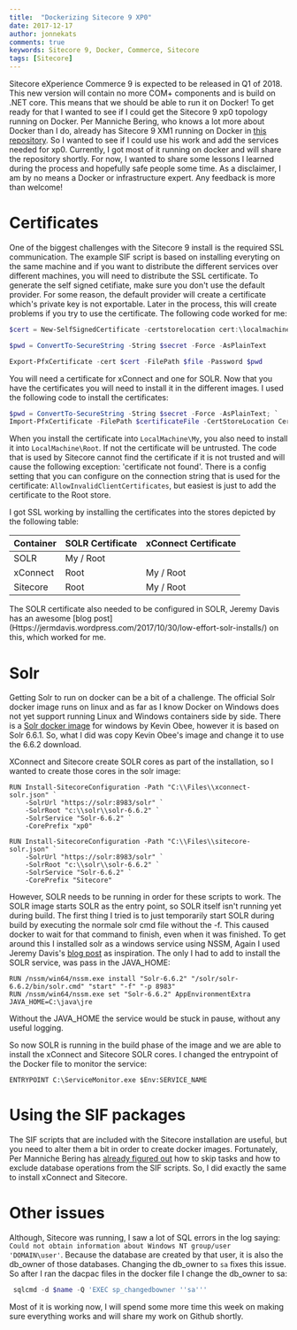 ```yaml
---
title:  "Dockerizing Sitecore 9 XP0"
date: 2017-12-17
author: jonnekats
comments: true
keywords: Sitecore 9, Docker, Commerce, Sitecore
tags: [Sitecore]
---
```

Sitecore eXperience Commerce 9 is expected to be released in Q1 of 2018. This new version will contain no more COM+ components and is build on .NET core. This means that we should be able to run it on Docker! To get ready for that I wanted to see if I could get the Sitecore 9 xp0 topology running on Docker. Per Manniche Bering, who knows a lot more about Docker than I do, already has Sitecore 9 XM1 running on Docker in [this repository](https://github.com/pbering/sitecore-nine-docker). So I wanted to see if I could use his work and add the services needed for xp0. Currently, I got most of it running on docker and will share the repository shortly. For now, I wanted to share some lessons I learned during the process and hopefully safe people some time. As a disclaimer, I am by no means a Docker or infrastructure expert. Any feedback is more than welcome! 

<!--more-->

# Certificates
One of the biggest challenges with the Sitecore 9 install is the required SSL communication. The example SIF script is based on installing everyting on the same machine and if you want to distribute the different services over different machines, you will need to distribute the SSL certificate. To generate the self signed cetifiate, make sure you don't use the default provider. For some reason, the default provider will create a certificate which's private key is not exportable. Later in the process, this will create problems if you try to use the certificate. The following code worked for me:

``` powershell
$cert = New-SelfSignedCertificate -certstorelocation cert:\localmachine\my -dnsname $dnsName -KeyExportPolicy Exportable -Provider 'Microsoft Enhanced RSA and AES Cryptographic Provider'

$pwd = ConvertTo-SecureString -String $secret -Force -AsPlainText

Export-PfxCertificate -cert $cert -FilePath $file -Password $pwd
```
You will need a certificate for xConnect and one for SOLR. Now that you have the certificates you will need to install it in the different images. I used the following code to install the certificates:

``` powershell
$pwd = ConvertTo-SecureString -String $secret -Force -AsPlainText; `
Import-PfxCertificate -FilePath $certificateFile -CertStoreLocation Cert:\$storeLocation\$storeName -Password $pwd
```

When you install the certificate into `LocalMachine\My`, you also need to install it into `LocalMachine\Root`. If not the certificate will be untrusted. The code that is used by Sitecore cannot find the certificate if it is not trusted and will cause the following exception: 'certificate not found'. There is a config setting that you can configure on the connection string that is used for the certificate: `AllowInvalidClientCertificates`, but easiest is just to add the certificate to the Root store.

I got SSL working by installing the certificates into the stores depicted by the following table:

| Container              | SOLR Certificate | xConnect Certificate |
| ---------------------- | ---------------- | -------------------- |
| SOLR                   | My / Root        |                      |
| xConnect               | Root             | My / Root            |
| Sitecore               | Root             | My / Root            |

The SOLR certificate also needed to be configured in SOLR, Jeremy Davis has an awesome [blog post] (Https://jermdavis.wordpress.com/2017/10/30/low-effort-solr-installs/) on this, which worked for me.

# Solr
Getting Solr to run on docker can be a bit of a challenge. The official Solr docker image runs on linux and as far as I know Docker on Windows does not yet support running Linux and Windows containers side by side. There is a [Solr docker image](https://github.com/kevinobee/docker-solr) for windows by Kevin Obee, however it is based on Solr 6.6.1. So, what I did was copy Kevin Obee's image and change it to use the 6.6.2 download. 

XConnect and Sitecore create SOLR cores as part of the installation, so I wanted to create those cores in the solr image:

``` docker
RUN Install-SitecoreConfiguration -Path "C:\\Files\\xconnect-solr.json" `
    -SolrUrl "https://solr:8983/solr" `
    -SolrRoot "c:\\solr\\solr-6.6.2" `
    -SolrService "Solr-6.6.2" `
    -CorePrefix "xp0"

RUN Install-SitecoreConfiguration -Path "C:\\Files\\sitecore-solr.json" `
    -SolrUrl "https://solr:8983/solr" `
    -SolrRoot "c:\\solr\\solr-6.6.2" `
    -SolrService "Solr-6.6.2" `
    -CorePrefix "Sitecore"
```
However, SOLR needs to be running in order for these scripts to work. The SOLR image starts SOLR as the entry point, so SOLR itself isn't running yet during build. The first thing I tried is to just temporarily start SOLR during build by executing the normale solr cmd file without the -f. This caused docker to wait for that command to finish, even when it was finished. To get around this I installed solr as a windows service using NSSM, Again I used Jeremy Davis's [blog post](https://jermdavis.wordpress.com/2017/10/30/low-effort-solr-installs/) as inspiration. The only I had to add to install the SOLR service, was pass in the JAVA_HOME:

```
RUN /nssm/win64/nssm.exe install "Solr-6.6.2" "/solr/solr-6.6.2/bin/solr.cmd" "start" "-f" "-p 8983"
RUN /nssm/win64/nssm.exe set "Solr-6.6.2" AppEnvironmentExtra JAVA_HOME=C:\java\jre
```

Without the JAVA_HOME the service would be stuck in pause, without any useful logging.

So now SOLR is running in the build phase of the image and we are able to install the xConnect and Sitecore SOLR cores. I changed the entrypoint of the Docker file to monitor the service:

``` docker
ENTRYPOINT C:\ServiceMonitor.exe $Env:SERVICE_NAME
```

# Using the SIF packages
The SIF scripts that are included with the Sitecore installation are useful, but you need to alter them a bit in order to create docker images. Fortunately, Per Manniche Bering has [already figured out](https://github.com/pbering/sitecore-nine-docker/blob/master/xm1/cm/Dockerfile) how to skip tasks and how to exclude database operations from the SIF scripts. So, I did exactly the same to install xConnect and Sitecore. 

# Other issues
Although, Sitecore was running, I saw a lot of SQL errors in the log saying: `Could not obtain information about Windows NT group/user 'DOMAIN\user'`. Because the database are created by that user, it is also the db_owner of those databases. Changing the db_owner to `sa` fixes this issue. So after I ran the dacpac files in the docker file I change the db_owner to sa:

``` powershell
 sqlcmd -d $name -Q 'EXEC sp_changedbowner ''sa'''
``` 

Most of it is working now, I will spend some more time this week on making sure everything works and will share my work on Github shortly. 